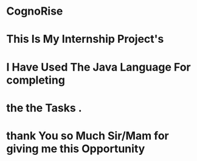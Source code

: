 # CognoRise
# This Is My Internship  Project's
# I Have Used The Java Language For completing
 # the the Tasks .
 # thank You so Much Sir/Mam for giving me this Opportunity
